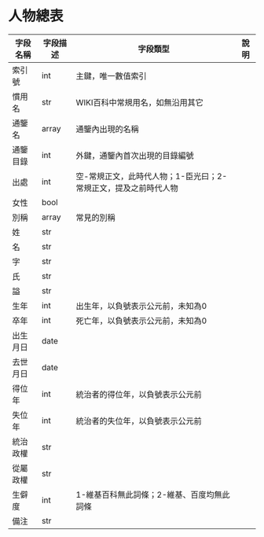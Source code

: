# 人物總表

字段名稱|字段描述|字段類型|說明
--|--|--|--
|索引號|int|主鍵，唯一數值索引
|慣用名|str|WIKI百科中常規用名，如無沿用其它
|通鑒名|array|通鑒內出現的名稱
|通鑒目錄|int|外鍵，通鑒內首次出現的目錄編號
|出處|int|空-常規正文，此時代人物；1-臣光曰；2-常規正文，提及之前時代人物
|女性|bool|
|別稱|array|常見的別稱
|姓|str|
|名|str|
|字|str|
|氏|str|
|謚|str|
|生年|int|出生年，以負號表示公元前，未知為0
|卒年|int|死亡年，以負號表示公元前，未知為0
|出生月日|date|
|去世月日|date|
|得位年|int|統治者的得位年，以負號表示公元前
|失位年|int|統治者的失位年，以負號表示公元前
|統治政權|str|
|從屬政權|str|
|生僻度|int|1-維基百科無此詞條；2-維基、百度均無此詞條
|備注|str|
